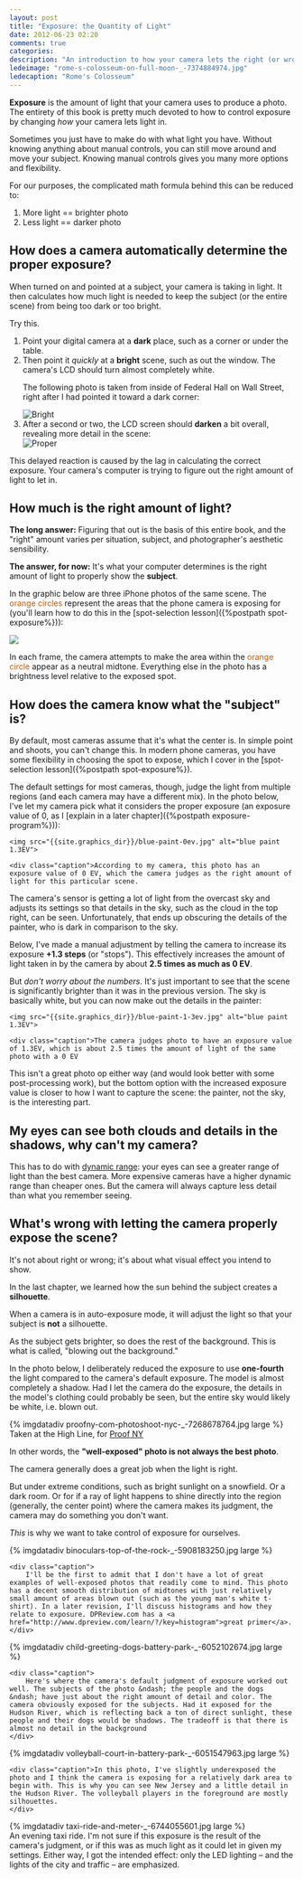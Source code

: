 ```yaml
---
layout: post
title: "Exposure: the Quantity of Light"
date: 2012-06-23 02:20
comments: true
categories: 
description: "An introduction to how your camera lets the right (or wrong) amount of light in."
ledeimage: "rome-s-colosseum-on-full-moon-_-7374884974.jpg" 
ledecaption: "Rome's Colosseum"
---
```



**Exposure** is the amount of light that your camera uses to produce a photo. The entirety of this book is pretty much devoted to how to control exposure by changing *how* your camera lets light in.



<!--more-->
Sometimes you just have to make do with what light you have.
Without knowing anything about manual controls, you can still move around and move your subject. Knowing manual controls gives you many more options and flexibility.


For our purposes, the complicated math formula behind this can be reduced to:

1. More light == brighter photo
2. Less light == darker photo



## How does a camera automatically determine the proper exposure?
When turned on and pointed at a subject, your camera is taking in light. It then calculates how much light is needed to keep the subject (or the entire scene) from being too dark or too bright.

Try this.

<ol>
<li>Point your digital camera at a <strong>dark</strong> place, such as a corner or under the table.</li>


<li>Then point it <em>quickly</em> at a <strong>bright</strong> scene, such as out the window. The camera's LCD should turn almost completely white. 

The following photo is taken from inside of Federal Hall on Wall Street, right after I had pointed it toward a dark corner:

<div class="imgwrap medium">
	<img src="{{site.graphics_dir}}/federal-hall-bright-7367950976.jpg" alt="Bright">
</div>	</li>

<li>After a second or two, the LCD screen should <strong>darken</strong> a bit overall, revealing more detail in the scene:

<div class="imgwrap medium">
	<img src="{{site.graphics_dir}}/federal-hall-proper-7367951908.jpg" alt="Proper">
</div>	
</li>
</ol>

This delayed reaction is caused by the lag in calculating the correct exposure. Your camera's computer is trying to figure out the right amount of light to let in.

## How much is the right amount of light?

**The long answer:** Figuring that out is the basis of this entire book, and the "right" amount varies per situation, subject, and photographer's aesthetic sensibility.

**The answer, for now:** It's what your computer determines is the right amount of light to properly show the **subject**.

In the graphic below are three iPhone photos of the same scene. The <span style="color:#CB5600">orange circles</span> represent the areas that the phone camera is exposing for (you'll learn how to do this in the [spot-selection lesson]({%postpath spot-exposure%})):

<div class="imgwrap wide">
	<img src="{{site.graphics_dir}}/three-iphone-exposures.jpg">
</div>

In each frame, the camera attempts to make the area within the <span style="color:#CB5600">orange circle</span> appear as a neutral midtone. Everything else in the photo has a brightness level relative to the exposed spot.



## How does the camera know what the "subject" is?
By default, most cameras assume that it's what the center is. In simple point and shoots, you can't change this. In modern phone cameras, you have some flexibility in choosing the spot to expose, which I cover in the [spot-selection lesson]({%postpath spot-exposure%}).

The default settings for most cameras, though, judge the light from multiple regions (and each camera may have a different mix). In the photo below, I've let my camera pick what it considers the proper exposure (an exposure value of 0, as I [explain in a later chapter]({%postpath exposure-program%})):

<div class="imgwrap medium">
	
	<img src="{{site.graphics_dir}}/blue-paint-0ev.jpg" alt="blue paint 1.3EV">
	
	<div class="caption">According to my camera, this photo has an exposure value of 0 EV, which the camera judges as the right amount of light for this particular scene.
</div>

</div>	

The camera's sensor is getting a lot of light from the overcast sky and adjusts its settings so that details in the sky, such as the cloud in the top right, can be seen. Unfortunately, that ends up obscuring the details of the painter, who is dark in comparison to the sky.

Below, I've made a manual adjustment by telling the camera to increase its exposure **+1.3 steps** (or "stops"). This effectively increases the amount of light taken in by the camera by about **2.5 times as much as 0 EV**.

But *don't worry about the numbers*. It's just important to see that the scene is significantly brighter than it was in the previous version. The sky is basically white, but you can now make out the details in the painter:

<div class="imgwrap medium">
	
	<img src="{{site.graphics_dir}}/blue-paint-1-3ev.jpg" alt="blue paint 1.3EV">
	
	<div class="caption">The camera judges photo to have an exposure value of 1.3EV, which is about 2.5 times the amount of light of the same photo with a 0 EV
</div>

</div>	

This isn't a great photo op either way (and would look better with some post-processing work), but the bottom option with the increased exposure value is closer to how I want to capture the scene: the painter, not the sky, is the interesting part.


## My eyes can see both clouds and details in the shadows, why can't my camera?

This has to do with [dynamic range](http://en.wikipedia.org/wiki/Dynamic_range#Photography): your eyes can see a greater range of light than the best camera. More expensive cameras have a higher dynamic range than cheaper ones. But the camera will always capture less detail than what you remember seeing.


## What's wrong with letting the camera properly expose the scene?
It's not about right or wrong; it's about what visual effect you intend to show.

In the last chapter, we learned how the sun behind the subject creates a <strong>silhouette</strong>. 

When a camera is in auto-exposure mode, it will adjust the light so that your subject is **not** a silhouette.

As the subject gets brighter, so does the rest of the background. This is what is called, "blowing out the background."

In the photo below, I deliberately reduced the exposure to use **one-fourth** the light compared to the camera's default exposure. The model is almost completely a shadow. Had I let the camera do the exposure, the details in the model's clothing could probably be seen, but the entire sky would likely be white, i.e. blown out.

<div class="imgwrap feature wide">
	{% imgdatadiv proofny-com-photoshoot-nyc-_-7268678764.jpg large %}
	<div class="caption">Taken at the High Line, for <a href="http://proofny.com">Proof NY</a></div>
</div>


In other words, the **"well-exposed" photo is not always the best photo**.


The camera generally does a great job when the light is right.

But under extreme conditions, such as bright sunlight on a snowfield. Or a dark room. Or for if a  ray of light happens to shine directly into the region  (generally, the center point) where the camera makes its judgment, the camera may do something you don't want.

*This* is why we want to take control of exposure for ourselves.





<div class="imgwrap feature wide">
	{% imgdatadiv binoculars-top-of-the-rock-_-5908183250.jpg large %}
	
	<div class="caption">
		I'll be the first to admit that I don't have a lot of great examples of well-exposed photos that readily come to mind. This photo has a decent smooth distribution of midtones with just relatively small amount of areas blown out (such as the young man's white t-shirt). In a later revision, I'll discuss histograms and how they relate to exposure. DPReview.com has a <a href="http://www.dpreview.com/learn/?/key=histogram">great primer</a>.
	</div>	
</div>


<div class="imgwrap feature wide">
	{% imgdatadiv child-greeting-dogs-battery-park-_-6052102674.jpg large %}
	
	<div class="caption">
		Here's where the camera's default judgment of exposure worked out well. The subjects of the photo &ndash; the people and the dogs &ndash; have just about the right amount of detail and color. The camera obviously exposed for the subjects. Had it exposed for the Hudson River, which is reflecting back a ton of direct sunlight, these people and their dogs would be shadows. The tradeoff is that there is almost no detail in the background
	</div>	
</div>

<div class="imgwrap feature wide">
	{% imgdatadiv volleyball-court-in-battery-park-_-6051547963.jpg large %}
	
	<div class="caption">In this photo, I've slightly underexposed the photo and I think the camera is exposing for a relatively dark area to begin with. This is why you can see New Jersey and a little detail in the Hudson River. The volleyball players in the foreground are mostly silhouettes. 
	</div>	
</div>


<div class="imgwrap feature wide">
	{% imgdatadiv taxi-ride-and-meter-_-6744055601.jpg large %}
	<div class="caption">An evening taxi ride. I'm not sure if this exposure is the result of the camera's judgment, or if this was as much light as it could let in given my settings. Either way, I got the intended effect: only the LED lighting &ndash; and the lights of the city and traffic &ndash; are emphasized. </div>
</div>







